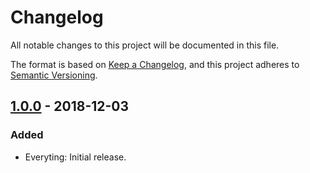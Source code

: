 # Changelog
All notable changes to this project will be documented in this file.

The format is based on [Keep a Changelog](https://keepachangelog.com/en/1.0.0/),
and this project adheres to [Semantic Versioning](https://semver.org/spec/v2.0.0.html).

## [1.0.0] - 2018-12-03
### Added
- Everyting: Initial release.

[1.0.0]: https://github.com/rpasquay/scratch/releases/tag/v1.0.0
